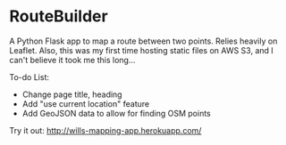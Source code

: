 # RouteBuilder
A Python Flask app to map a route between two points. Relies heavily on Leaflet. Also, this was my first time hosting static files on AWS S3, and I can't believe it took me this long...

To-do List:
- Change page title, heading
- Add "use current location" feature
- Add GeoJSON data to allow for finding OSM points

Try it out: http://wills-mapping-app.herokuapp.com/
